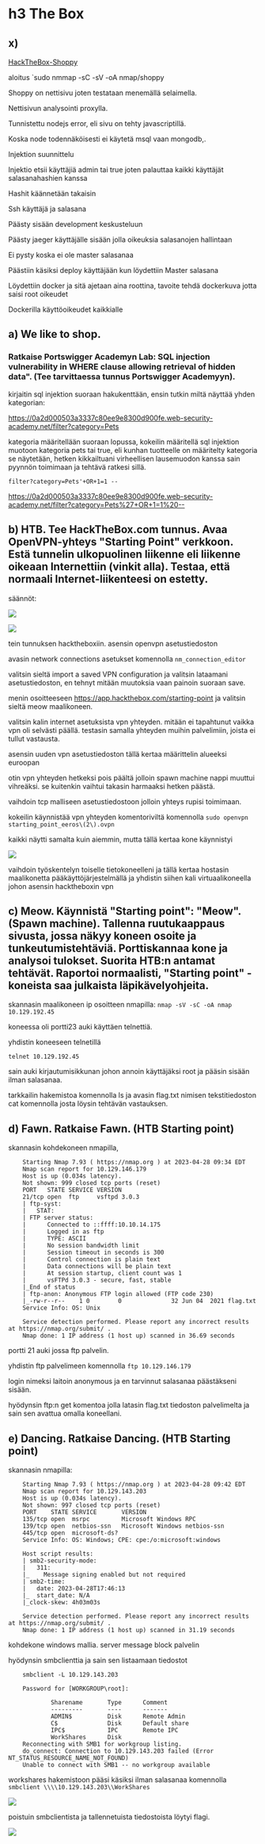 # h3 The Box

## x)

[HackTheBox-Shoppy](https://www.youtube.com/watch?v=AJc53DUdt1M)

aloitus `sudo nmmap -sC -sV -oA nmap/shoppy 

Shoppy on nettisivu joten testataan menemällä selaimella.

Nettisivun analysointi proxylla.

Tunnistettu nodejs error, eli sivu on tehty javascriptillä.

Koska node todennäköisesti ei käytetä msql vaan mongodb,.

Injektion suunnittelu

Injektio etsii käyttäjiä admin tai true joten palauttaa kaikki käyttäjät salasanahashien kanssa

Hashit käännetään takaisin

Ssh käyttäjä ja salasana

Päästy sisään development keskusteluun

Päästy jaeger käyttäjälle sisään jolla oikeuksia salasanojen hallintaan

Ei pysty koska ei ole master salasanaa

Päästiin käsiksi deploy käyttäjään kun löydettiin Master salasana 

Löydettiin docker ja sitä ajetaan aina roottina, tavoite tehdä dockerkuva jotta saisi root oikeudet

Dockerilla käyttöoikeudet kaikkialle


## a) We like to shop. 

### Ratkaise Portswigger Academyn Lab: SQL injection vulnerability in WHERE clause allowing retrieval of hidden data". (Tee tarvittaessa tunnus Portswigger Academyyn).

kirjaitin sql injektion suoraan hakukenttään, ensin tutkin miltä näyttää yhden kategorian: 

https://0a2d000503a3337c80ee9e8300d900fe.web-security-academy.net/filter?category=Pets

kategoria määritellään suoraan lopussa, kokeilin määritellä sql injektion muotoon kategoria pets tai true, eli kunhan tuotteelle on määritelty kategoria se näytetään, hetken kikkailtuani virheellisen lausemuodon kanssa sain pyynnön toimimaan ja tehtävä ratkesi sillä.

`filter?category=Pets'+OR+1=1 --`

https://0a2d000503a3337c80ee9e8300d900fe.web-security-academy.net/filter?category=Pets%27+OR+1=1%20--

## b) HTB. Tee HackTheBox.com tunnus. Avaa OpenVPN-yhteys "Starting Point" verkkoon. Estä tunnelin ulkopuolinen liikenne eli liikenne oikeaan Internettiin (vinkit alla). Testaa, että normaali Internet-liikenteesi on estetty.

säännöt:

![](TTPictures/HTBRules1-4.png)

![](TTPictures/HTBRules5-7.png)

tein tunnuksen hacktheboxiin. asensin openvpn asetustiedoston

avasin network connections asetukset komennolla `nm_connection_editor`

valitsin sieltä import a saved VPN configuration ja valitsin lataamani asetustiedoston, en tehnyt mitään muutoksia vaan painoin suoraan save.

menin osoitteeseen https://app.hackthebox.com/starting-point ja valitsin sieltä meow maalikoneen.

valitsin kalin internet asetuksista vpn yhteyden. mitään ei tapahtunut vaikka vpn oli selvästi päällä. testasin samalla yhteyden muihin palvelimiin, joista ei tullut vastausta.

asensin uuden vpn asetustiedoston tällä kertaa määrittelin alueeksi euroopan

otin vpn yhteyden hetkeksi pois päältä jolloin spawn machine nappi muuttui vihreäksi. se kuitenkin vaihtui takasin harmaaksi hetken päästä.

vaihdoin tcp malliseen asetustiedostoon jolloin yhteys rupisi toimimaan. 

kokeilin käynnistää vpn yhteyden komentoriviltä komennolla `sudo openvpn starting_point_eeros\(2\).ovpn `

kaikki näytti samalta kuin aiemmin, mutta tällä kertaa kone käynnistyi

![](TTPictures/T3b.png)

vaihdoin työskentelyn toiselle tietokoneelleni ja tällä kertaa hostasin maalikonetta pääkäyttöjärjestelmällä ja yhdistin siihen kali virtuaalikoneella johon asensin hacktheboxin vpn

## c) Meow. Käynnistä "Starting point": "Meow". (Spawn machine). Tallenna ruutukaappaus sivusta, jossa näkyy koneen osoite ja tunkeutumistehtäviä. Porttiskannaa kone ja analysoi tulokset. Suorita HTB:n antamat tehtävät. Raportoi normaalisti, "Starting point" -koneista saa julkaista läpikävelyohjeita.

skannasin maalikoneen ip osoitteen nmapilla: `nmap -sV -sC -oA nmap 10.129.192.45`

koneessa oli portti23 auki käyttäen telnettiä.

yhdistin koneeseen telnetillä

`telnet 10.129.192.45`

sain auki kirjautumisikkunan johon annoin käyttäjäksi root ja pääsin sisään ilman salasanaa.

tarkkailin hakemistoa komennolla ls ja avasin flag.txt nimisen tekstitiedoston cat komennolla josta löysin tehtävän vastauksen.

## d) Fawn. Ratkaise Fawn. (HTB Starting point)

skannasin kohdekoneen nmapilla,

		Starting Nmap 7.93 ( https://nmap.org ) at 2023-04-28 09:34 EDT
		Nmap scan report for 10.129.146.179
		Host is up (0.034s latency).
		Not shown: 999 closed tcp ports (reset)
		PORT   STATE SERVICE VERSION
		21/tcp open  ftp     vsftpd 3.0.3
		| ftp-syst: 
		|   STAT: 
		| FTP server status:
		|      Connected to ::ffff:10.10.14.175
		|      Logged in as ftp
		|      TYPE: ASCII
		|      No session bandwidth limit
		|      Session timeout in seconds is 300
		|      Control connection is plain text
		|      Data connections will be plain text
		|      At session startup, client count was 1
		|      vsFTPd 3.0.3 - secure, fast, stable
		|_End of status
		| ftp-anon: Anonymous FTP login allowed (FTP code 230)
		|_-rw-r--r--    1 0        0              32 Jun 04  2021 flag.txt
		Service Info: OS: Unix
		
		Service detection performed. Please report any incorrect results at https://nmap.org/submit/ .
		Nmap done: 1 IP address (1 host up) scanned in 36.69 seconds

portti 21 auki jossa ftp palvelin.

yhdistin ftp palvelimeen komennolla `ftp 10.129.146.179`

login nimeksi laitoin anonymous ja en tarvinnut salasanaa päästäkseni sisään.		

hyödynsin ftp:n get komentoa jolla latasin flag.txt tiedoston palvelimelta ja sain sen avattua omalla koneellani.

## e) Dancing. Ratkaise Dancing. (HTB Starting point)

skannasin nmapilla:

		Starting Nmap 7.93 ( https://nmap.org ) at 2023-04-28 09:42 EDT
		Nmap scan report for 10.129.143.203
		Host is up (0.034s latency).
		Not shown: 997 closed tcp ports (reset)
		PORT    STATE SERVICE       VERSION
		135/tcp open  msrpc         Microsoft Windows RPC
		139/tcp open  netbios-ssn   Microsoft Windows netbios-ssn
		445/tcp open  microsoft-ds?
		Service Info: OS: Windows; CPE: cpe:/o:microsoft:windows
		
		Host script results:
		| smb2-security-mode: 
		|   311: 
		|_    Message signing enabled but not required
		| smb2-time: 
		|   date: 2023-04-28T17:46:13
		|_  start_date: N/A
		|_clock-skew: 4h03m03s
		
		Service detection performed. Please report any incorrect results at https://nmap.org/submit/ .
		Nmap done: 1 IP address (1 host up) scanned in 31.19 seconds
		                                                                  
kohdekone windows mallia. server message block palvelin

hyödynsin smbclienttia ja sain sen listaamaan tiedostot

		smbclient -L 10.129.143.203
		
		Password for [WORKGROUP\root]:
		
		        Sharename       Type      Comment
		        ---------       ----      -------
		        ADMIN$          Disk      Remote Admin
		        C$              Disk      Default share
		        IPC$            IPC       Remote IPC
		        WorkShares      Disk      
		Reconnecting with SMB1 for workgroup listing.
		do_connect: Connection to 10.129.143.203 failed (Error NT_STATUS_RESOURCE_NAME_NOT_FOUND)
		Unable to connect with SMB1 -- no workgroup available
		
workshares hakemistoon pääsi käsiksi ilman salasanaa komennolla `smbclient \\\\10.129.143.203\\WorkShares`

![](TTPictures/T3d.png)

poistuin smbclientista ja tallennetuista tiedostoista löytyi flagi.

![](TTPictures/T3c.png)
